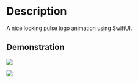 # Description

A nice looking pulse logo animation using SwiftUI.

## Demonstration

![](https://github.com/kiddden/pusleLogoAnimation/blob/main/pulse%20animation/Gifs/gif-light.gif)

![](https://github.com/kiddden/pusleLogoAnimation/blob/main/pulse%20animation/Gifs/gif-dark.gif)
